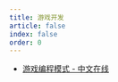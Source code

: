 ```yaml
---
title: 游戏开发
article: false
index: false
order: 0
---
```


<!-- more -->

* [游戏编程模式 - 中文在线](https://gpp.tkchu.me/)